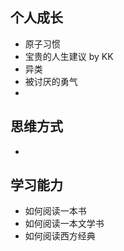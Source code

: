 

## 个人成长

- 原子习惯
- 宝贵的人生建议 by KK
- 异类
- 被讨厌的勇气
- 

## 思维方式

- 

## 学习能力

- 如何阅读一本书
- 如何阅读一本文学书
- 如何阅读西方经典